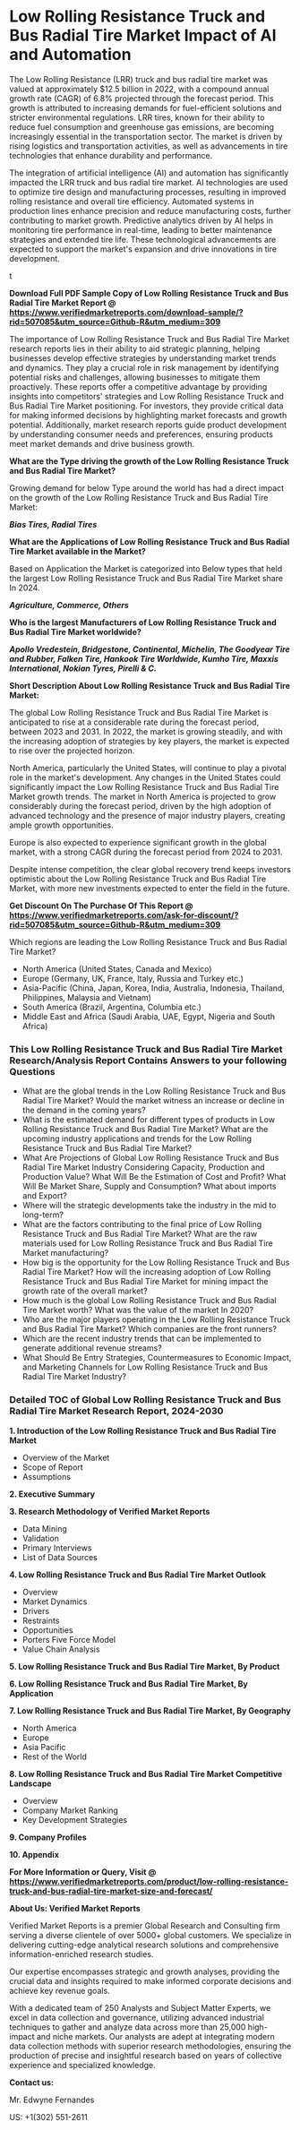 <meta name="title" content="Global  Low Rolling Resistance Truck and Bus Radial Tire Market Impact of AI and Automation"><meta name="description" content="  The Low Rolling Resistance (LRR) truck and bus radial tire market was valued at approximately $12.5 billion in 2022, with a compound annual growth rate (CAGR) of 6.8"><meta name="title" content=" Low Rolling Resistance Truck and Bus Radial Tire Market Size, Share, Scope, Trends, Growth, Opportunities, Analysis, Forecast"> <h1>Low Rolling Resistance Truck and Bus Radial Tire Market Impact of AI and Automation</h1> <p>The Low Rolling Resistance (LRR) truck and bus radial tire market was valued at approximately $12.5 billion in 2022, with a compound annual growth rate (CAGR) of 6.8% projected through the forecast period. This growth is attributed to increasing demands for fuel-efficient solutions and stricter environmental regulations. LRR tires, known for their ability to reduce fuel consumption and greenhouse gas emissions, are becoming increasingly essential in the transportation sector. The market is driven by rising logistics and transportation activities, as well as advancements in tire technologies that enhance durability and performance.</p> <p>The integration of artificial intelligence (AI) and automation has significantly impacted the LRR truck and bus radial tire market. AI technologies are used to optimize tire design and manufacturing processes, resulting in improved rolling resistance and overall tire efficiency. Automated systems in production lines enhance precision and reduce manufacturing costs, further contributing to market growth. Predictive analytics driven by AI helps in monitoring tire performance in real-time, leading to better maintenance strategies and extended tire life. These technological advancements are expected to support the market's expansion and drive innovations in tire development.</p> t</p><p id="" class=""><strong>Download Full PDF Sample Copy of Low Rolling Resistance Truck and Bus Radial Tire Market Report @ <a href="https://www.verifiedmarketreports.com/download-sample/?rid=507085&utm_source=Github-R&utm_medium=309" target="_blank">https://www.verifiedmarketreports.com/download-sample/?rid=507085&utm_source=Github-R&utm_medium=309</a></strong></p><p>The importance of&nbsp;Low Rolling Resistance Truck and Bus Radial Tire Market research reports lies in their ability to aid strategic planning, helping businesses develop effective strategies by understanding market trends and dynamics. They play a crucial role in risk management by identifying potential risks and challenges, allowing businesses to mitigate them proactively. These reports offer a competitive advantage by providing insights into competitors' strategies and Low Rolling Resistance Truck and Bus Radial Tire Market positioning. For investors, they provide critical data for making informed decisions by highlighting market forecasts and growth potential. Additionally, market research reports guide product development by understanding consumer needs and preferences, ensuring products meet market demands and drive business growth.</p><p><strong>What are the&nbsp;Type driving the growth of the Low Rolling Resistance Truck and Bus Radial Tire Market?</strong></p><p id="" class="">Growing demand for below Type around the world has had a direct impact on the growth of the Low Rolling Resistance Truck and Bus Radial Tire Market:</p><em><strong>Bias Tires, Radial Tires</strong></em></p><strong>What are the&nbsp;Applications&nbsp;of Low Rolling Resistance Truck and Bus Radial Tire Market available in the Market?</strong></p><p id="" class="">Based on Application the Market is categorized into Below types that held the largest Low Rolling Resistance Truck and Bus Radial Tire Market share In 2024.</p><em><strong>Agriculture, Commerce, Others</strong></em></p><strong>Who is the largest Manufacturers of Low Rolling Resistance Truck and Bus Radial Tire Market worldwide?</strong></p><p><em><strong>Apollo Vredestein, Bridgestone, Continental, Michelin, The Goodyear Tire and Rubber, Falken Tire, Hankook Tire Worldwide, Kumho Tire, Maxxis International, Nokian Tyres, Pirelli & C.</strong></em></p><p id="" class=""><strong>Short Description About Low Rolling Resistance Truck and Bus Radial Tire Market:</strong></p><p>The global Low Rolling Resistance Truck and Bus Radial Tire Market is anticipated to rise at a considerable rate during the forecast period, between 2023 and 2031. In 2022, the market is growing steadily, and with the increasing adoption of strategies by key players, the market is expected to rise over the projected horizon.</p><p>North America, particularly the United States, will continue to play a pivotal role in the market's development. Any changes in the United States could significantly impact the Low Rolling Resistance Truck and Bus Radial Tire Market growth trends. The market in North America is projected to grow considerably during the forecast period, driven by the high adoption of advanced technology and the presence of major industry players, creating ample growth opportunities.</p><p>Europe is also expected to experience significant growth in the global market, with a strong CAGR during the forecast period from 2024 to 2031.</p><p>Despite intense competition, the clear global recovery trend keeps investors optimistic about the Low Rolling Resistance Truck and Bus Radial Tire Market, with more new investments expected to enter the field in the future.</p><p id="" class=""><strong>Get Discount On The Purchase Of This Report @ <a href="https://www.verifiedmarketreports.com/ask-for-discount/?rid=507085&utm_source=Github-R&utm_medium=309" target="_blank">https://www.verifiedmarketreports.com/ask-for-discount/?rid=507085&utm_source=Github-R&utm_medium=309</a></strong></p>Which regions are leading the Low Rolling Resistance Truck and Bus Radial Tire Market?</p><ul><li>North America (United States, Canada and Mexico)</li><li>Europe (Germany, UK, France, Italy, Russia and Turkey etc.)</li><li>Asia-Pacific (China, Japan, Korea, India, Australia, Indonesia, Thailand, Philippines, Malaysia and Vietnam)</li><li>South America (Brazil, Argentina, Columbia etc.)</li><li>Middle East and Africa (Saudi Arabia, UAE, Egypt, Nigeria and South Africa)</li></ul><h3 id="" class="">This Low Rolling Resistance Truck and Bus Radial Tire Market Research/Analysis Report Contains Answers to your following Questions</h3><ul><li>What are the global trends in the Low Rolling Resistance Truck and Bus Radial Tire Market? Would the market witness an increase or decline in the demand in the coming years?</li><li>What is the estimated demand for different types of products in Low Rolling Resistance Truck and Bus Radial Tire Market? What are the upcoming industry applications and trends for the Low Rolling Resistance Truck and Bus Radial Tire Market?</li><li>What Are Projections of Global Low Rolling Resistance Truck and Bus Radial Tire Market Industry Considering Capacity, Production and Production Value? What Will Be the Estimation of Cost and Profit? What Will Be Market Share, Supply and Consumption? What about imports and Export?</li><li>Where will the strategic developments take the industry in the mid to long-term?</li><li>What are the factors contributing to the final price of Low Rolling Resistance Truck and Bus Radial Tire Market? What are the raw materials used for Low Rolling Resistance Truck and Bus Radial Tire Market manufacturing?</li><li>How big is the opportunity for the Low Rolling Resistance Truck and Bus Radial Tire Market? How will the increasing adoption of Low Rolling Resistance Truck and Bus Radial Tire Market for mining impact the growth rate of the overall market?</li><li>How much is the global Low Rolling Resistance Truck and Bus Radial Tire Market worth? What was the value of the market In 2020?</li><li>Who are the major players operating in the Low Rolling Resistance Truck and Bus Radial Tire Market? Which companies are the front runners?</li><li>Which are the recent industry trends that can be implemented to generate additional revenue streams?</li><li>What Should Be Entry Strategies, Countermeasures to Economic Impact, and Marketing Channels for Low Rolling Resistance Truck and Bus Radial Tire Market Industry?</li></ul><h3 id="" class="">Detailed TOC of Global Low Rolling Resistance Truck and Bus Radial Tire Market Research Report, 2024-2030</h3><p id="" class=""><strong>1. Introduction of the Low Rolling Resistance Truck and Bus Radial Tire Market</strong></p><ul><li>Overview of the Market</li><li>Scope of Report</li><li>Assumptions</li></ul><p id="" class=""><strong>2. Executive Summary</strong></p><p id="" class=""><strong>3. Research Methodology of Verified Market Reports</strong></p><ul><li>Data Mining</li><li>Validation</li><li>Primary Interviews</li><li>List of Data Sources</li></ul><p id="" class=""><strong>4. Low Rolling Resistance Truck and Bus Radial Tire Market Outlook</strong></p><ul><li>Overview</li><li>Market Dynamics</li><li>Drivers</li><li>Restraints</li><li>Opportunities</li><li>Porters Five Force Model</li><li>Value Chain Analysis</li></ul><p id="" class=""><strong>5. Low Rolling Resistance Truck and Bus Radial Tire Market, By Product</strong></p><p id="" class=""><strong>6. Low Rolling Resistance Truck and Bus Radial Tire Market, By Application</strong></p><p id="" class=""><strong>7. Low Rolling Resistance Truck and Bus Radial Tire Market, By Geography</strong></p><ul><li>North America</li><li>Europe</li><li>Asia Pacific</li><li>Rest of the World</li></ul><p id="" class=""><strong>8. Low Rolling Resistance Truck and Bus Radial Tire Market Competitive Landscape</strong></p><ul><li>Overview</li><li>Company Market Ranking</li><li>Key Development Strategies</li></ul><p id="" class=""><strong>9. Company Profiles</strong></p><p id="" class=""><strong>10. Appendix</strong></p><p id="" class=""><strong>For More Information or Query, Visit @ <a href="https://www.verifiedmarketreports.com/product/low-rolling-resistance-truck-and-bus-radial-tire-market-size-and-forecast/" target="_blank">https://www.verifiedmarketreports.com/product/low-rolling-resistance-truck-and-bus-radial-tire-market-size-and-forecast/</a></strong></p><p id="" class=""><strong>About Us: Verified Market Reports</strong></p><p id="" class="">Verified Market Reports is a premier Global Research and Consulting firm serving a diverse clientele of over 5000+ global customers. We specialize in delivering cutting-edge analytical research solutions and comprehensive information-enriched research studies.</p><p id="" class="">Our expertise encompasses strategic and growth analyses, providing the crucial data and insights required to make informed corporate decisions and achieve key revenue goals.</p><p id="" class="">With a dedicated team of 250 Analysts and Subject Matter Experts, we excel in data collection and governance, utilizing advanced industrial techniques to gather and analyze data across more than 25,000 high-impact and niche markets. Our analysts are adept at integrating modern data collection methods with superior research methodologies, ensuring the production of precise and insightful research based on years of collective experience and specialized knowledge.</p><p id="" class=""><strong>Contact us:</strong></p><p id="" class="">Mr. Edwyne Fernandes</p><p id="" class="">US: +1(302) 551-2611</p>